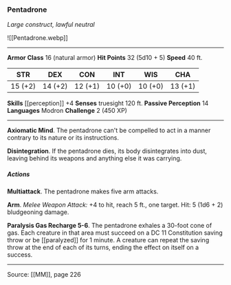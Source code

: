 ### Pentadrone
_Large construct, lawful neutral_

![[Pentadrone.webp]]




---

**Armor Class** 16 (natural armor)
**Hit Points** 32 (5d10 + 5)
**Speed** 40 ft.

| STR     | DEX     | CON     | INT     | WIS     | CHA     |
|---------|---------|---------|---------|---------|---------|
| 15 (+2) | 14 (+2) | 12 (+1) | 10 (+0) | 10 (+0) | 13 (+1) |

**Skills** [[perception]] +4
**Senses** truesight 120 ft.
**Passive Perception** 14
**Languages** Modron
**Challenge** 2 (450 XP)

---

**Axiomatic Mind**. The pentadrone can't be compelled to act in a manner contrary to its nature or its instructions.

**Disintegration**. If the pentadrone dies, its body disintegrates into dust, leaving behind its weapons and anything else it was carrying.

##### Actions
**Multiattack**. The pentadrone makes five arm attacks.

**Arm**. _Melee Weapon Attack:_ +4 to hit, reach 5 ft., one target. Hit: 5 (1d6 + 2) bludgeoning damage.

**Paralysis Gas Recharge 5-6**. The pentadrone exhales a 30-foot cone of gas. Each creature in that area must succeed on a DC 11 Constitution saving throw or be [[paralyzed]] for 1 minute. A creature can repeat the saving throw at the end of each of its turns, ending the effect on itself on a success.


---

Source: [[MM]], page 226